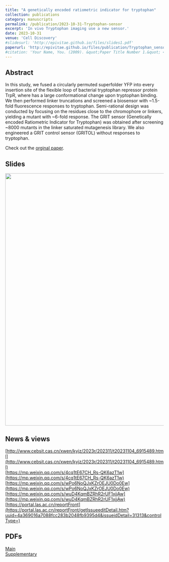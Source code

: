 ```yaml
---
title: "A genetically encoded ratiometric indicator for tryptophan"
collection: publications
category: manuscripts
permalink: /publication/2023-10-31-Tryptophan-sensor
excerpt: 'In vivo Tryptophan imaging use a new sensor.'
date: 2023-10-31
venue: 'Cell Discovery'
#slidesurl: 'http://epivitae.github.io/files/slides1.pdf'
paperurl: 'http://epivitae.github.io/files/publication/Tryptophan_sensor.pdf'
#citation: 'Your Name, You. (2009). &quot;Paper Title Number 1.&quot; <i>Journal 1</i>. 1(1).'
---
```

## Abstract
In this study, we fused a circularly permuted superfolder YFP into every insertion site of the flexible loop of bacterial tryptophan repressor protein TrpR, where has a large conformational change upon tryptophan binding. We then performed linker truncations and screened a biosensor with ~1.5-fold fluorescence responses to tryptophan. Semi-rational design was conducted by focusing on the residues close to the chromophore or linkers, yielding a mutant with ~6-fold response. The GRIT sensor (Genetically encoded Ratiometric Indicator for Tryptophan) was obtained after screening ~8000 mutants in the linker saturated mutagenesis library. We also engineered a GRIT control sensor (GRITOL) without responses to tryptophan.

Check out the [orginal paper](https://www.nature.com/articles/s41421-023-00608-1).

## Slides
<div align="center">
    <img src="/images/tech/trp.gif" width="800px">
</div>


## News & views
[http://www.cebsit.cas.cn/xwen/kyjz/2023r/202311/t20231104_6915489.html](http://www.cebsit.cas.cn/xwen/kyjz/2023r/202311/t20231104_6915489.html)<br>
[https://mp.weixin.qq.com/s/4cq1tE67CH_Rs-QK6azT1w](https://mp.weixin.qq.com/s/4cq1tE67CH_Rs-QK6azT1w)<br>
[https://mp.weixin.qq.com/s/wPo6NoQJxKZrOEJU0Do0Ew](https://mp.weixin.qq.com/s/wPo6NoQJxKZrOEJU0Do0Ew)<br>
[https://mp.weixin.qq.com/s/wuD4KqmBZRhR2rUF1xjjAw](https://mp.weixin.qq.com/s/wuD4KqmBZRhR2rUF1xjjAw)<br>
[https://portal.las.ac.cn/reportFront](https://portal.las.ac.cn/reportFront/getIssueeditDetail.htm?uuid=4a369016a7088fcc283b2048fb9395d4&issueidDetail=31313&controlType=)


## PDFs
[Main](/files/publication/Tryptophan_sensor_supp.pdf)<br>
[Supplementary](/files/publication/Tryptophan_sensor.pdf)